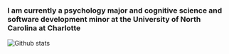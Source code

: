 ### I am currently a psychology major and cognitive science and software development minor at the University of North Carolina at Charlotte
![Github stats](https://github-readme-stats.vercel.app/api?username=Phqen1x&show_icons=true&show=reviews,prs_merged)

<!--
**Phqen1x/Phqen1x** is a ✨ _special_ ✨ repository because its `README.md` (this file) appears on your GitHub profile.

Here are some ideas to get you started:

- 🔭 I’m currently working on ...
- 🌱 I’m currently learning ...
- 👯 I’m looking to collaborate on ...
- 🤔 I’m looking for help with ...
- 💬 Ask me about ...
- 📫 How to reach me: ...
- 😄 Pronouns: ...
- ⚡ Fun fact: ...
-->
